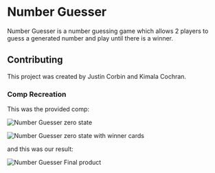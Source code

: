 # Number Guesser
Number Guesser is a number guessing game which allows 2 players to guess a generated number and play until there is a winner.


## Contributing
This project was created by Justin Corbin and Kimala Cochran.

### Comp Recreation

This was the provided comp:

![Number Guesser zero state](https://imgur.com/LITG1cZ)

![Number Guesser zero state with winner cards](https://imgur.com/DugJAu7)


and this was our result:

![Number Guesser Final product](https://imgur.com/Zxo7RYp)
